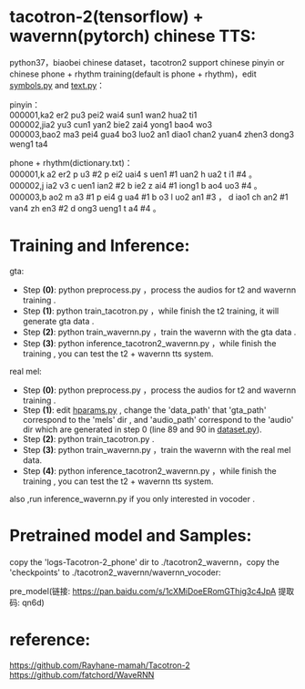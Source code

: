 # tacotron-2(tensorflow) + wavernn(pytorch) chinese TTS:  
  
  
python37，biaobei chinese dataset，tacotron2 support chinese pinyin or chinese phone + rhythm training(default is phone + rhythm)，edit [symbols.py](./tacotron/utils/symbols.py) and [text.py](./tacotron/utils/text.py)：
  
pinyin：  
	000001,ka2 er2 pu3 pei2 wai4 sun1 wan2 hua2 ti1  
	000002,jia2 yu3 cun1 yan2 bie2 zai4 yong1 bao4 wo3  
	000003,bao2 ma3 pei4 gua4 bo3 luo2 an1 diao1 chan2 yuan4 zhen3 dong3 weng1 ta4  
  
phone + rhythm(dictionary.txt)：  
	000001,k a2 er2 p u3 #2 p ei2 uai4 s uen1 #1 uan2 h ua2 t i1 #4  。   
	000002,j ia2 v3 c uen1 ian2 #2 b ie2 z ai4 #1 iong1 b ao4 uo3 #4  。   
	000003,b ao2 m a3 #1 p ei4 g ua4 #1 b o3 l uo2 an1 #3  ， d iao1 ch an2 #1 van4 zh en3 #2 d ong3 ueng1 t a4 #4  。   
  
  
# Training and Inference:  
  
gta:  
- Step **(0)**: python preprocess.py ，process the audios for t2 and wavernn training .  
- Step **(1)**: python train_tacotron.py ，while finish the t2 training, it will generate gta data .  
- Step **(2)**: python train_wavernn.py ，train the wavernn with the gta data .  
- Step **(3)**: python inference_tacotron2_wavernn.py ，while finish the training , you can test the t2 + wavernn tts system.  
  
real mel:  
- Step **(0)**: python preprocess.py ，process the audios for t2 and wavernn training .  
- Step **(1)**: edit [hparams.py](./wavernn_vocoder/hparams.py) , change the 'data_path' that 'gta_path' correspond to the 'mels' dir , and 'audio_path' correspond to the 'audio' dir which are generated in step 0 (line 89 and 90 in [dataset.py](./wavernn_vocoder/utils/dataset.py)).  
- Step **(2)**: python train_tacotron.py .  
- Step **(3)**: python train_wavernn.py ，train the wavernn with the real mel data. 
- Step **(4)**: python inference_tacotron2_wavernn.py ，while finish the training , you can test the t2 + wavernn tts system.  
  
also ,run inference_wavernn.py if you only interested in vocoder .
  
  
# Pretrained model and Samples:  
  
copy the 'logs-Tacotron-2_phone' dir to ./tacotron2_wavernn，copy the 'checkpoints' to ./tacotron2_wavernn/wavernn_vocoder:  
  
pre_model(链接: https://pan.baidu.com/s/1cXMiDoeERomGThig3c4JpA 提取码: qn6d)  
  
  
# reference:  
https://github.com/Rayhane-mamah/Tacotron-2  
https://github.com/fatchord/WaveRNN  
  
